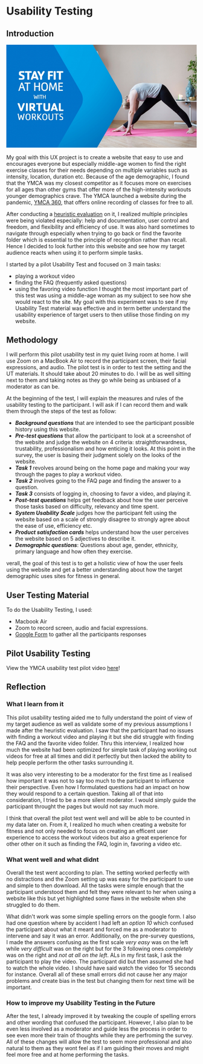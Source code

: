 # Usability Testing 

## Introduction 

![YMCA 360 - Ad](./y360ad.jpg)

My goal with this UX project is to create a website that easy to use and encourages everyone but especially middle-age women to find the right exercise classes for their needs depending on multiple variables such as intensity, location, duration etc. Because of the age demographic, I found that the YMCA was my closest competitor as it focuses more on exercises for all ages than other gyms that offer more of the high-intensity workouts younger demographics crave. The YMCA launched a website during the pandemic, [YMCA 360](https://ymca360.org/), that offers online recording of classes for free to all. 

After conducting a [heuristic evaluation](https://github.com/alixlb/DH150---Fall-2020/blob/main/assignment1/heuristicevaluation.md) on it, I realized multiple principles were being violated especially: help and documentation, user control and  freedom, and flexibility and efficiency of use. It was also hard sometimes to navigate through especially when trying to go back or find the favorite folder which is essential to the principle of recognition rather than recall. Hence I decided to look further into this website and see how my target audience reacts when using it to perform simple tasks. 

I started by a pilot Usability Test and focused on 3 main tasks: 
* playing a workout video
* finding the FAQ (frequently asked questions)
* using the favoring video function
I thought the most important part of this test was using a middle-age woman as my subject to see how she would react to the site. My goal with this experiment was to see if my Usability Test material was effective and in term better understand the usability experience of target users to then utilise those finding on my website. 

## Methodology 

I will perform this pilot usability test in my quiet living room at home. I will use Zoom on a MacBook Air to record the participant screen, their facial expressions, and audio. The pilot test is in order to test the setting and the UT materials. It should take  about 20 minutes to do.  I will be as well sitting next to them and taking notes as they go while being as unbiased of a moderator as can be. 

At the beginning of the test, I will explain the measures and rules of the usability testing to the participant. I will ask if I can record them and walk them through the steps of the test as follow:
* ***Background questions*** that are intended to see the participant possible history using this website.
* ***Pre-test questions*** that allow the participant to look at a screenshot of the website and judge the website on 4 criteria: straightforwardness, trustability, professionalism and how enticing it looks. At this point in the survey, the user is basing their judgment solely on the looks of the website. 
* ***Task 1*** revolves around being on the home page and making your way through the pages to play a workout video.
* ***Task 2*** involves going to the FAQ page and finding the answer to a question.
* ***Task 3*** consists of logging in, choosing to favor a video, and playing it. 
* ***Post-test questions*** helps get feedback about how the user perceive those tasks based on difficulty, relevancy and time spent.
* ***System Usability Scale*** judges how the participant felt using the website based on a scale of strongly disagree to strongly agree about the ease of use, efficiency etc.  
* ***Product satisfaction cards*** helps understand how the user perceives the website based on 5 adjectives to describe it.
* ***Demographic questions***: Questions about age, gender, ethnicity, primary language and how often they exercise.

 verall, the goal of this test is to get a holistic view of how the user feels using the website and get a better understanding about how the target demographic uses sites for fitness in general. 

## User Testing Material
To do the Usability Testing, I used:
* Macbook Air
* Zoom to record screen, audio and facial expressions. 
* [Google Form](https://forms.gle/uxLMg5HAhpXMSHAq8) to gather all the participants responses

## Pilot Usability Testing

View the YMCA usability test pilot video [here](https://drive.google.com/file/d/1sd2ToP6379v2KpzENFeAbS7ixURhl-rv/view?usp=sharing)!

## Reflection 

### What I learn from it 
This pilot usability testing aided me to fully understand the point of view of my target audience as well as validate some of my previous assumptions I made after the heuristic evaluation. I saw that the participant had no issues with finding a workout video and playing it but she did struggle with finding the FAQ and the favorite video folder. Thru this interview, I realized how much the website had been optimized for simple task of playing working out videos for free at all times and did it perfectly but then lacked the ability to help people perform the other tasks surrounding it. 

It was also very interesting to be a moderator for the first time as I realised how important it was not to say too much to the participant to influence their perspective. Even how I formulated questions had an impact on how they would respond to a certain question. Taking all of that into consideration, I tried to be a more silent moderator. I would simply guide the participant throught the pages but would not say much more. 

I think that overall the pilot test went well and will be able to be counted in my data later on. From it, I realized ho much when creating a website for fitness and not only needed to focus on creating an efficent user experience to access the workout videos but also a great experience for other other on it such as finding the FAQ, login in, favoring a video etc. 

### What went well and what didnt

Overall the test went according to plan. The setting worked perfectly with no distractions and the Zoom setting up was easy for the participant to use and simple to then download. All the tasks were simple enough that the participant understood them and felt they were relevant to her when using a website like this but yet highlighted some flaws in the website when she struggled to do them.  

What didn't work was some simple spelling errors on the google form. I also had one question where by accident I had left an *option 10* which confused the participant about what it meant and forced me as a moderator to intervene and say it was an error. Additionally, on the pre-survey questions, I made the answers confusing as the first scale *very easy* was on the left while *very difficult* was on the right but for the 3 following ones *completely* was on the right and *not at all on the left*. ALs in my first task, I ask the participant to play the video. The participant did but then assumed she had to watch the whole video. I should have said watch the video for 15 seconds for instance. Overall all of these small errors did not cause her any major problems and create bias in the test but changing them for next time will be important. 

### How to improve my Usability Testing in the Future
After the test, I already improved it by tweaking the couple of spelling errors and other wording that confused the participant. However, I also plan to be even less involved as a moderator and guide less the process in order to see even more their train of thoughts while they are perfroming the survey. All of these changes will allow the test to seem more professional and also natural to them as they wont feel as if I am guiding their moves and might feel more free and at home performing the tasks. 
